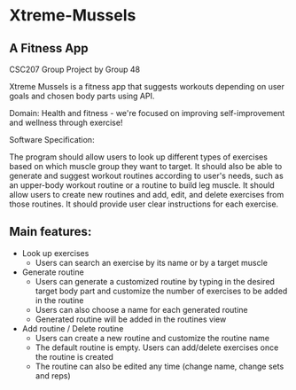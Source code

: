 # Xtreme-Mussels
## A Fitness App
CSC207 Group Project by Group 48

Xtreme Mussels is a fitness app that suggests workouts depending on user goals and chosen body parts using API.

Domain: Health and fitness - we're focused on improving self-improvement and wellness through exercise!

Software Specification:

The program should allow users to look up different types of exercises based on which muscle group they want to target. It should also be able to generate and suggest workout routines according to user's needs, such as an upper-body workout routine or a routine to build leg muscle. It should allow users to create new routines and add, edit, and delete exercises from those routines. It should provide user clear instructions for each exercise.

## Main features:
- Look up exercises
  - Users can search an exercise by its name or by a target muscle
- Generate routine
  - Users can generate a customized routine by typing in the desired target body part and customize the number of exercises to be added in the routine
  - Users can also choose a name for each generated routine
  - Generated routine will be added in the routines view
- Add routine / Delete routine
  - Users can create a new routine and customize the routine name
  - The default routine is empty. Users can add/delete exercises once the routine is created
  - The routine can also be edited any time (change name, change sets and reps)